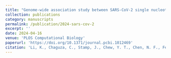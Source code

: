 ```yaml
---
title: "Genome-wide association study between SARS-CoV-2 single nucleotide polymorphisms and virus copies during infections."
collection: publications
category: manuscripts
permalink: /publication/2024-sars-cov-2
excerpt: ''
date: 2024-04-16
venue: 'PLOS Computational Biology'
paperurl: 'https://doi.org/10.1371/journal.pcbi.1012469'
citation: 'Li, K., Chaguza, C., Stamp, J., Chew, Y. T., Chen, N. F., Ferguson, D., ... & Grubaugh, N. D. (2024). Ge-nome-wide association study between SARS-CoV-2 single nucleotide polymorphisms and virus copies during infections. PLOS Computational Biology, 20(9), e1012469.'
---
```

